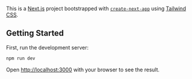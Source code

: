 This is a [Next.js](https://nextjs.org/) project bootstrapped with [`create-next-app`](https://github.com/vercel/next.js/tree/canary/packages/create-next-app) using [Tailwind CSS](https://tailwindcss.com/).

## Getting Started

First, run the development server:

```bash
npm run dev
```

Open [http://localhost:3000](http://localhost:3000) with your browser to see the result.
